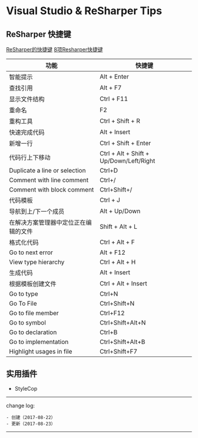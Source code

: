 # Visual Studio & ReSharper Tips

## ReSharper 快捷键

[ReSharper的快捷键](https://my.oschina.net/u/935978/blog/131287)
[8项Resharper快捷键](http://www.cnblogs.com/redmoon/p/4458697.html)

| 功能 | 快捷键 |
| --- | --- |
| 智能提示 | Alt + Enter |
| 查找引用 | Alt + F7 |
| 显示文件结构 | Ctrl + F11 |
| 重命名 | F2 |
| 重构工具 | Ctrl + Shift + R |
| 快速完成代码 | Alt + Insert |
| 新增一行 | Ctrl + Shift + Enter |
| 代码行上下移动 | Ctrl + Alt + Shift + Up/Down/Left/Right |
| Duplicate a line or selection | Ctrl+D |
| Comment with line comment | Ctrl+/ |
| Comment with block comment | Ctrl+Shift+/ |
| 代码模板 | Ctrl + J |
| 导航到上/下一个成员 | Alt + Up/Down |
| 在解决方案管理器中定位正在编辑的文件 | Shift + Alt + L |
| 格式化代码 | Ctrl + Alt + F |
| Go to next error | Alt + F12 |
| View type hierarchy | Ctrl + Alt + H |
| 生成代码 | Alt + Insert |
| 根据模板创建文件 | Ctrl + Alt + Insert |
| Go to type	 | Ctrl+N |
| Go To File | Ctrl+Shift+N |
| Go to file member | Ctrl+F12 |
| Go to symbol	 | Ctrl+Shift+Alt+N |
| Go to declaration | Ctrl+B |
| Go to implementation | Ctrl+Shift+Alt+B |
| Highlight usages in file |	Ctrl+Shift+F7 |

## 实用插件

* StyleCop

---

change log: 

	- 创建（2017-08-22）
	- 更新（2017-08-23）

---



